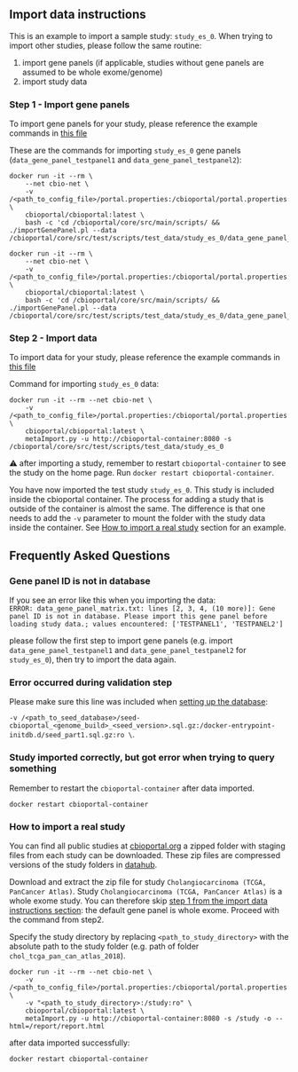 ## Import data instructions ##
This is an example to import a sample study: `study_es_0`.
When trying to import other studies, please follow the same routine:
1. import gene panels (if applicable, studies without gene panels are assumed to be whole exome/genome)
2. import study data

### Step 1 - Import gene panels

To import gene panels for your study, please reference the example commands in [this file](example_commands.md#importing-gene-panel)

These are the commands for importing `study_es_0` gene panels (`data_gene_panel_testpanel1` and `data_gene_panel_testpanel2`):
```shell
docker run -it --rm \
    --net cbio-net \
    -v /<path_to_config_file>/portal.properties:/cbioportal/portal.properties:ro \
    cbioportal/cbioportal:latest \
    bash -c 'cd /cbioportal/core/src/main/scripts/ && ./importGenePanel.pl --data /cbioportal/core/src/test/scripts/test_data/study_es_0/data_gene_panel_testpanel1.txt'
```

```shell
docker run -it --rm \
    --net cbio-net \
    -v /<path_to_config_file>/portal.properties:/cbioportal/portal.properties:ro \
    cbioportal/cbioportal:latest \
    bash -c 'cd /cbioportal/core/src/main/scripts/ && ./importGenePanel.pl --data /cbioportal/core/src/test/scripts/test_data/study_es_0/data_gene_panel_testpanel2.txt'
```

### Step 2 - Import data

To import data for your study, please reference the example commands in [this file](example_commands.md#importing-data)

Command for importing `study_es_0` data:

```shell
docker run -it --rm --net cbio-net \
    -v /<path_to_config_file>/portal.properties:/cbioportal/portal.properties:ro \
    cbioportal/cbioportal:latest \
    metaImport.py -u http://cbioportal-container:8080 -s /cbioportal/core/src/test/scripts/test_data/study_es_0
```

:warning: after importing a study, remember to restart `cbioportal-container`
to see the study on the home page. Run `docker restart cbioportal-container`.

You have now imported the test study `study_es_0`. This study is included inside the cbioportal container. The process for adding a study that is outside of the container is almost the same. The difference is that one needs to add the `-v` parameter to mount the folder with the study data inside the container. See [How to import a real study](import_data.md#how-to-import-a-real-study) section for an example.

## Frequently Asked Questions

### Gene panel ID is not in database

If you see an error like this when you importing the data:  
`ERROR: data_gene_panel_matrix.txt: lines [2, 3, 4, (10 more)]: Gene panel ID is not in database. Please import this gene panel before loading study data.; values encountered: ['TESTPANEL1', 'TESTPANEL2']`  

please follow the first step to import gene panels (e.g. import `data_gene_panel_testpanel1` and `data_gene_panel_testpanel2` for `study_es_0`), then try to import the data again.

### Error occurred during validation step

Please make sure this line was included when [setting up the database](README.md#step-2-run-mysql-with-seed-database):

`-v /<path_to_seed_database>/seed-cbioportal_<genome_build>_<seed_version>.sql.gz:/docker-entrypoint-initdb.d/seed_part1.sql.gz:ro \`.

### Study imported correctly, but got error when trying to query something

Remember to restart the `cbioportal-container` after data imported.
```shell
docker restart cbioportal-container
```

### How to import a real study

You can find all public studies at [cbioportal.org](http://www.cbioportal.org/data_sets.jsp) a zipped folder with staging files from each study can be downloaded. These zip files are compressed versions of the study folders in [datahub](https://github.com/cBioPortal/datahub).

Download and extract the zip file for study `Cholangiocarcinoma (TCGA, PanCancer Atlas)`. Study `Cholangiocarcinoma (TCGA, PanCancer Atlas)` is a whole exome study. You can therefore skip [step 1 from the import data instructions section](import_data.md#step-1-import-gene-panels): the default gene panel is whole exome. Proceed with the command from step2.

Specify the study directory by replacing 
`<path_to_study_directory>` with the absolute path to the study folder (e.g. path of folder `chol_tcga_pan_can_atlas_2018`).
```shell
docker run -it --rm --net cbio-net \
    -v /<path_to_config_file>/portal.properties:/cbioportal/portal.properties:ro \
    -v "<path_to_study_directory>:/study:ro" \
    cbioportal/cbioportal:latest \
    metaImport.py -u http://cbioportal-container:8080 -s /study -o --html=/report/report.html
```
after data imported successfully:
```shell
docker restart cbioportal-container
```
